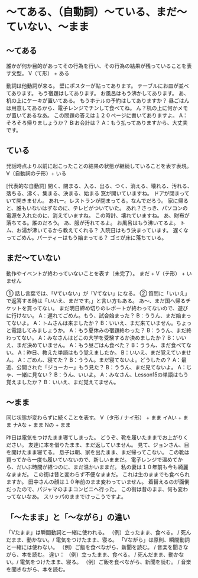 # 〜てある、（自動詞）〜ている、まだ〜ていない、〜まま

## 〜てある
誰かが何か目的があってその行為を行い、その行為の結果が残っていることを表す文型。
V（て形） + ある

動詞は他動詞が来る。
壁にポスターが貼ってあります。
テーブルにお皿が並べてあります。
もう宿題はしてあります。
お風呂はもう沸かしてあります。
あ、机の上にケーキが置いてある。
もうホテルの予約はしてありますか？
昼ごはんは用意してあるから、電子レンジでチンして食べてね。
ん？机の上に何かメモが置いてあるなあ。
この問題の答えは１２０ページに書いてありますよ。
A：そろそろ帰りましょうか？ B:お会計は？ A：もう払ってありますから、大丈夫です。
## ている
発話時点より以前に起こったことの結果の状態が継続していることを表す表現。
V（自動詞のテ形）+ いる

[代表的な自動詞] 開く、閉まる、入る、出る、つく、消える、壊れる、汚れる、落ちる、沸く、集まる、決まる、始まる
窓が開いていますね。
ドアが閉まっていて開きません。
あれー。レストランが閉まってる。なんでだろう。
家に帰ると、誰もいないはずなのに、テレビがついていた。
あれ？さっき、パソコンの電源を入れたのに、消えていますね。
この時計、壊れていますね。
あ、財布が落ちてる。誰のだろう。
あ、服が汚れてるよ。
お風呂はもう沸いてるよ。
トム、お湯が沸いてるから教えてくれる？
入院日はもう決まっています。
遅くなってごめん。パーティーはもう始まってる？
ゴミが床に落ちている。



## まだ〜ていない
動作やイベントが終わっていないことを表す（未完了）。
まだ + V（テ形） + いません

① 話し言葉では、「Vていない」が「Vてない」になる。 ② 質問に「いいえ」で返答する時は「いいえ、まだです。」と言い方もある。
あ〜、まだ国へ帰るチケットを買ってない。
まだ明日締め切りのレポートが終わってないので、遊びに行けない。
A：遅れてごめん。もう、試合始まった？ B：ううん、まだ始まってないよ。
A：トムさんは来ましたか？ B：いいえ、まだ来ていません。ちょっと電話してみましょうか。
A：もう夏休みの宿題終わった？ B：ううん、まだ終わってない。
A：みなさんはどこの大学を受験するか決めましたか？ B：いいえ、まだ決めていません。
A：もう昼ごはん食べた？ B：ううん、まだ食べてない。
A：昨日、教えた単語はもう覚えましたか。 B：いいえ、まだ覚えていません。
A：ごめん、寝てた？ B：ううん。まだ寝てないよ。どうしたの？
A：最近、公開された「ジョーカー」もう見た？ B：ううん、まだ見てないよ。 A：じゃ、一緒に見ない？ B：うん、いいよ。
A：みなさん、Lesson15の単語はもう覚えましたか？ B：いいえ、まだ覚えてません。



## 〜まま
同じ状態が変わらずに続くことを表す。
V（タ形 / ナイ形） + まま イAい + まま ナAな + まま Nの + まま

昨日は電気をつけたまま寝てしまった。
どうぞ、靴を履いたままでお上がりください。
友達に本を借りたまま、まだ返していません。
見て、ジョンさん、目を開けたまま寝てる。
息子は朝、家を出たまま、まだ帰ってこない。
この靴は買ってから一度も履いていないので、新しいままだ。
電子レンジで温めてから、だいぶ時間が経つのに、まだ温かいままだ。
私の妻は１０年前も今も綺麗なままだ。
この街は昔と変わらず不便なままだ。
これは生のままでも食べられますか。
田中さんの顔は１０年前のまま変わっていません。
着替えるのが面倒だったので、パジャマのままコンビニへ行った。
この街は昔のまま、何も変わってないなあ。
スリッパのままでけっこうですよ。



## 「〜たまま」と「〜ながら」の違い
「Vたまま」は瞬間動詞と一緒に使われる。 （例）立ったまま、食べる。 /  死んだまま、動かない。/ 電気をつけたまま、寝る。
「Vながら」は原則、瞬間動詞と一緒には使わない。 （例）ご飯を食べながら、新聞を読む。 / 音楽を聞きながら、本を読む。
違い： （例）立ったまま、食べる。 /  死んだまま、動かない。/ 電気をつけたまま、寝る。  （例）ご飯を食べながら、新聞を読む。 / 音楽を聞きながら、本を読む。